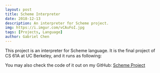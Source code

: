 ```yaml
---
layout: post
title: Scheme Interpreter
date: 2018-12-13
description: An interpreter for Scheme project.
img: https://i.imgur.com/vCAuFoI.jpg
tags: [Projects, Language]
author: Gabriel Chen
---
```


This project is an interpreter for Scheme language. It is the final project of CS 61A at UC Berkeley, and it runs as following:

<center>
<script id="asciicast-Qiu1YonSp4Qlzd6Dyece4XYSD" src="https://asciinema.org/a/Qiu1YonSp4Qlzd6Dyece4XYSD.js" async></script>
</center>

You may also check the code of it out on my GitHub: [Scheme Project](https://github.com/Gabriel-Chen/scheme)
